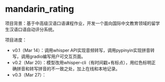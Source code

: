 # mandarin_rating
项目背景：基于中高级汉语口语课程作业，开发一个面向国际中文教育领域的留学生汉语口语自动评分系统。

项目进度：
- v0.1（Mar 14）：调用whisper API实现音频转写，调用pypinyin实现拼音转写，调用gradio编写用户可交互页面。
- v0.2（Mar 20）：模型改用whisper-cli（有时间戳+有标点），用红色标明正确拼音和转写拼音的不一致之处，加上在线和本地记录。
- v0.3（Mar 27）：
